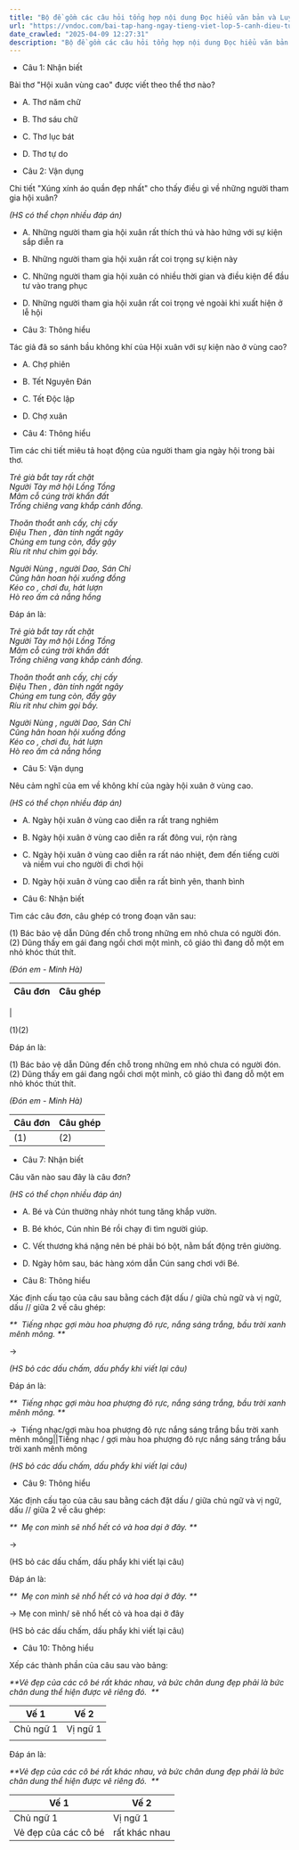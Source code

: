 ```yaml
---
title: "Bộ đề gồm các câu hỏi tổng hợp nội dung Đọc hiểu văn bản và Luyện từ và câu được học ở Tuần 20 trong chương trình Tiếng Việt lớp 5 Tập 2 Cánh Diều"
url: "https://vndoc.com/bai-tap-hang-ngay-tieng-viet-lop-5-canh-dieu-tuan-20-thu-4-334616"
date_crawled: "2025-04-09 12:27:31"
description: "Bộ đề gồm các câu hỏi tổng hợp nội dung Đọc hiểu văn bản và Luyện từ và câu được học ở Tuần 20 trong chương trình Tiếng Việt lớp 5 Tập 2 Cánh Diều"
---
```


* Câu 1:  Nhận biết

Bài thơ "Hội xuân vùng cao" được viết theo thể thơ nào?

  * A. Thơ năm chữ 
  * B. Thơ sáu chữ 
  * C. Thơ lục bát 
  * D. Thơ tự do 



* Câu 2:  Vận dụng

Chi tiết "Xúng xính áo quần đẹp nhất" cho thấy điều gì về những người tham gia hội xuân?

_(HS có thể chọn nhiều đáp án)_

  * A. Những người tham gia hội xuân rất thích thú và hào hứng với sự kiện sắp diễn ra 
  * B. Những người tham gia hội xuân rất coi trọng sự kiện này 
  * C. Những người tham gia hội xuân có nhiều thời gian và điều kiện để đầu tư vào trang phục 
  * D. Những người tham gia hội xuân rất coi trọng vẻ ngoài khi xuất hiện ở lễ hội 



* Câu 3:  Thông hiểu

Tác giả đã so sánh bầu không khí của Hội xuân với sự kiện nào ở vùng cao?

  * A. Chợ phiên 
  * B. Tết Nguyên Đán 
  * C. Tết Độc lập 
  * D. Chợ xuân 



* Câu 4:  Thông hiểu

Tìm các chi tiết miêu tả hoạt động của người tham gia ngày hội trong bài thơ.

_Trẻ già bắt tay rất chặt_  
 _Người Tày mở hội Lồng Tồng_  
 _Mâm cỗ cúng trời khẩn đất_  
 _Trống chiêng vang khắp cánh đồng._

_Thoăn thoắt anh cấy, chị cấy_  
 _Điệu Then , đàn tính ngất ngây_  
 _Chúng em tung còn, đẩy gậy_  
 _Ríu rít như chim gọi bầy._

_Người Nùng , người Dao, Sán Chỉ_  
 _Cũng hân hoan hội xuống đồng_  
 _Kéo co , chơi đu, hát lượn_  
 _Hò reo ấm cả nắng hồng_

Đáp án là:

_Trẻ già bắt tay rất chặt_  
 _Người Tày mở hội Lồng Tồng_  
 _Mâm cỗ cúng trời khẩn đất_  
 _Trống chiêng vang khắp cánh đồng._

_Thoăn thoắt anh cấy, chị cấy_  
 _Điệu Then , đàn tính ngất ngây_  
 _Chúng em tung còn, đẩy gậy_  
 _Ríu rít như chim gọi bầy._

_Người Nùng , người Dao, Sán Chỉ_  
 _Cũng hân hoan hội xuống đồng_  
 _Kéo co , chơi đu, hát lượn_  
 _Hò reo ấm cả nắng hồng_

* Câu 5:  Vận dụng

Nêu cảm nghĩ của em về không khí của ngày hội xuân ở vùng cao.

_(HS có thể chọn nhiều đáp án)_

  * A. Ngày hội xuân ở vùng cao diễn ra rất trang nghiêm 
  * B. Ngày hội xuân ở vùng cao diễn ra rất đông vui, rộn ràng 
  * C. Ngày hội xuân ở vùng cao diễn ra rất náo nhiệt, đem đến tiếng cười và niềm vui cho người đi chơi hội 
  * D. Ngày hội xuân ở vùng cao diễn ra rất bình yên, thanh bình 



* Câu 6:  Nhận biết

Tìm các câu đơn, câu ghép có trong đoạn văn sau:

(1) Bác bảo vệ dẫn Dũng đến chỗ trong những em nhỏ chưa có người đón. (2) Dũng thấy em gái đang ngồi chơi một mình, cô giáo thì đang dỗ một em nhỏ khóc thút thít.

_(Đón em - Minh Hà)_

**Câu đơn**| **Câu ghép**  
---|---  
|   
  
(1)(2)

Đáp án là:

(1) Bác bảo vệ dẫn Dũng đến chỗ trong những em nhỏ chưa có người đón. (2) Dũng thấy em gái đang ngồi chơi một mình, cô giáo thì đang dỗ một em nhỏ khóc thút thít.

_(Đón em - Minh Hà)_

**Câu đơn**| **Câu ghép**  
---|---  
(1)| (2)  
  
* Câu 7:  Nhận biết

Câu văn nào sau đây là câu đơn?

_(HS có thể chọn nhiều đáp án)_

  * A. Bé và Cún thường nhảy nhót tung tăng khắp vườn. 
  * B. Bé khóc, Cún nhìn Bé rồi chạy đi tìm người giúp. 
  * C. Vết thương khá nặng nên bé phải bó bột, nằm bất động trên giường. 
  * D. Ngày hôm sau, bác hàng xóm dẫn Cún sang chơi với Bé. 



* Câu 8:  Thông hiểu

Xác định cấu tạo của câu sau bằng cách đặt dấu / giữa chủ ngữ và vị ngữ, dấu // giữa 2 vế câu ghép:

_**  Tiếng nhạc gợi màu hoa phượng đỏ rực, nắng sáng trắng, bầu trời xanh mênh mông. **_

→  

_(HS bỏ các dấu chấm, dấu phẩy khi viết lại câu)_

Đáp án là:

_**  Tiếng nhạc gợi màu hoa phượng đỏ rực, nắng sáng trắng, bầu trời xanh mênh mông. **_

→  Tiếng nhạc/gợi màu hoa phượng đỏ rực nắng sáng trắng bầu trời xanh mênh mông||Tiếng nhạc / gợi màu hoa phượng đỏ rực nắng sáng trắng bầu trời xanh mênh mông

 _(HS bỏ các dấu chấm, dấu phẩy khi viết lại câu)_

* Câu 9:  Thông hiểu

Xác định cấu tạo của câu sau bằng cách đặt dấu / giữa chủ ngữ và vị ngữ, dấu // giữa 2 vế câu ghép:

_**  Mẹ con mình sẽ nhổ hết cỏ và hoa dại ở đây. **_

→ 

(HS bỏ các dấu chấm, dấu phẩy khi viết lại câu)

Đáp án là:

_**  Mẹ con mình sẽ nhổ hết cỏ và hoa dại ở đây. **_

→ Mẹ con mình/ sẽ nhổ hết cỏ và hoa dại ở đây

(HS bỏ các dấu chấm, dấu phẩy khi viết lại câu)

* Câu 10:  Thông hiểu

Xếp các thành phần của câu sau vào bảng:

_**Vẻ đẹp của các cô bé rất khác nhau, và bức chân dung đẹp phải là bức chân dung thể hiện được vẽ riêng đó.  **_

**Vế 1**| **Vế 2**  
---|---  
Chủ ngữ 1| Vị ngữ 1| Chủ ngữ 2| Vị ngữ 2  
| | |   
  
Đáp án là:

_**Vẻ đẹp của các cô bé rất khác nhau, và bức chân dung đẹp phải là bức chân dung thể hiện được vẽ riêng đó.  **_

**Vế 1**| **Vế 2**  
---|---  
Chủ ngữ 1| Vị ngữ 1| Chủ ngữ 2| Vị ngữ 2  
Vẻ đẹp của các cô bé| rất khác nhau| bức chân dung đẹp| phải là bức chân dung thể hiện được vẽ riêng đó
